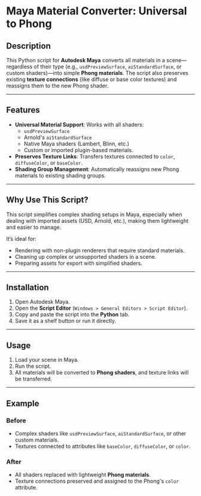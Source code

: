 # Maya Material Converter: Universal to Phong

## Description  
This Python script for **Autodesk Maya** converts all materials in a scene—regardless of their type (e.g., `usdPreviewSurface`, `aiStandardSurface`, or custom shaders)—into simple **Phong materials**. The script also preserves existing **texture connections** (like diffuse or base color textures) and reassigns them to the new Phong shader.

---

## Features  
- **Universal Material Support**: Works with all shaders:
  - `usdPreviewSurface`  
  - Arnold's `aiStandardSurface`  
  - Native Maya shaders (Lambert, Blinn, etc.)  
  - Custom or imported plugin-based materials.  
- **Preserves Texture Links**: Transfers textures connected to `color`, `diffuseColor`, or `baseColor`.  
- **Shading Group Management**: Automatically reassigns new Phong materials to existing shading groups.  

---

## Why Use This Script?  
This script simplifies complex shading setups in Maya, especially when dealing with imported assets (USD, Arnold, etc.), making them lightweight and easier to manage.  

It’s ideal for:  
- Rendering with non-plugin renderers that require standard materials.  
- Cleaning up complex or unsupported shaders in a scene.  
- Preparing assets for export with simplified shaders.

---

## Installation  
1. Open Autodesk Maya.  
2. Open the **Script Editor** (`Windows > General Editors > Script Editor`).  
3. Copy and paste the script into the **Python** tab.  
4. Save it as a shelf button or run it directly.

---

## Usage  
1. Load your scene in Maya.  
2. Run the script.  
3. All materials will be converted to **Phong shaders**, and texture links will be transferred.

---

## Example  
### Before  
- Complex shaders like `usdPreviewSurface`, `aiStandardSurface`, or other custom materials.  
- Textures connected to attributes like `baseColor`, `diffuseColor`, or `color`.  

### After  
- All shaders replaced with lightweight **Phong materials**.  
- Texture connections preserved and assigned to the Phong's `color` attribute.  

